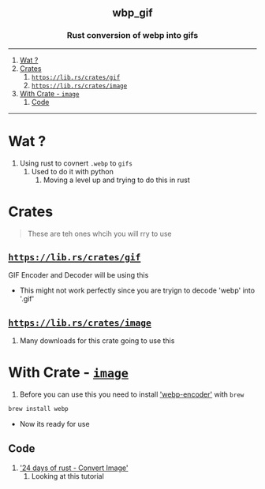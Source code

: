 <h2 align="center">wbp_gif</h2>
<h3 align="center"> Rust conversion of webp into gifs </h3>

----
1. [Wat ?](#wat-)
2. [Crates](#crates)
   1. [`https://lib.rs/crates/gif`](#httpslibrscratesgif)
   2. [`https://lib.rs/crates/image`](#httpslibrscratesimage)
3. [With Crate - `image`](#with-crate---image)
   1. [Code](#code)

----

# Wat ? 

1. Using rust to covnert `.webp` to `gifs`
   1. Used to do it with python
      1. Moving a level up and trying to do this in rust 

# Crates 

> These are teh ones whcih you will rry to use 

## [`https://lib.rs/crates/gif`](https://lib.rs/crates/gif)

GIF Encoder and Decoder will be using this 
- This might not work perfectly since you are tryign to decode 'webp' into '.gif'

## [`https://lib.rs/crates/image`](https://lib.rs/crates/image)

1. Many downloads for this crate going to use this 

# With Crate - [`image`](https://lib.rs/crates/image)

1. Before you can use this you need to install ['webp-encoder'](https://formulae.brew.sh/formula/webp) with `brew`

```sh
brew install webp
```
- Now its ready for use 

## Code 

1. ['24 days of rust - Convert Image'](https://siciarz.net/24-days-of-rust-image/)
   1. Looking at this tutorial 

